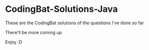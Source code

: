# CodingBat-Solutions-Java

These are the CodingBat solutions of the questions I've done so far

There'll be more coming up

Enjoy :D
